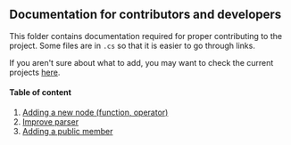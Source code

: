 ﻿## Documentation for contributors and developers

This folder contains documentation required for proper contributing to the project. Some files are in `.cs` so that
it is easier to go through links.

If you aren't sure about what to add, you may want to check the current projects
[here](https://github.com/asc-community/AngouriMath/projects).

#### Table of content
1. <a href="./AddingNode.cs">Adding a new node (function, operator)</a>
2. <a href="./ImproveParser.md">Improve parser</a>
3. <a href="./RS1617Errors.md">Adding a public member</a>